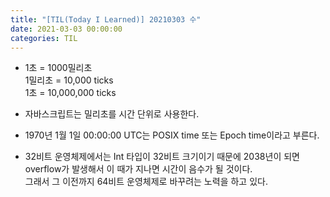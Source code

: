 ```yaml
---
title: "[TIL(Today I Learned)] 20210303 수"
date: 2021-03-03 00:00:00
categories: TIL
---
```


* 1초 = 1000밀리초  
  1밀리초 = 10,000 ticks  
  1초 = 10,000,000 ticks  

* 자바스크립트는 밀리초를 시간 단위로 사용한다.
* 1970년 1월 1일 00:00:00 UTC는 POSIX time 또는 Epoch time이라고 부른다.
* 32비트 운영체제에서는 Int 타입이 32비트 크기이기 때문에 2038년이 되면 overflow가 발생해서 이 때가 지나면 시간이 음수가 될 것이다.  
  그래서 그 이전까지 64비트 운영체제로 바꾸려는 노력을 하고 있다.